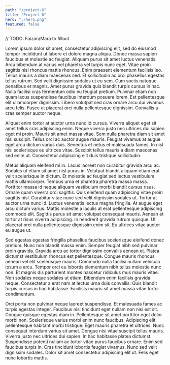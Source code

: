 ```yaml
---
path: "/project-6"
title: "Project 6"
hero: "./hero.png"
featured: false
---
```


// TODO: Faizan/Mara to fillout

Lorem ipsum dolor sit amet, consectetur adipiscing elit, sed do eiusmod tempor incididunt ut labore et dolore magna aliqua. Donec massa sapien faucibus et molestie ac feugiat. Aliquam purus sit amet luctus venenatis. Arcu bibendum at varius vel pharetra vel turpis nunc eget. Vitae proin sagittis nisl rhoncus mattis rhoncus. Enim praesent elementum facilisis leo. Tellus mauris a diam maecenas sed. Et sollicitudin ac orci phasellus egestas tellus rutrum. Sed velit dignissim sodales ut eu sem. Cum sociis natoque penatibus et magnis. Amet purus gravida quis blandit turpis cursus in hac. Nulla facilisi cras fermentum odio eu feugiat pretium. Pulvinar etiam non quam lacus suspendisse faucibus interdum posuere lorem. Est pellentesque elit ullamcorper dignissim. Libero volutpat sed cras ornare arcu dui vivamus arcu felis. Fusce ut placerat orci nulla pellentesque dignissim. Convallis a cras semper auctor neque.

Aliquet enim tortor at auctor urna nunc id cursus. Viverra aliquet eget sit amet tellus cras adipiscing enim. Neque viverra justo nec ultrices dui sapien eget mi proin. Mauris sit amet massa vitae. Sem nulla pharetra diam sit amet nisl suscipit. Tellus orci ac auctor augue mauris. Feugiat vivamus at augue eget arcu dictum varius duis. Senectus et netus et malesuada fames. In nisl nisi scelerisque eu ultrices vitae. Suscipit tellus mauris a diam maecenas sed enim ut. Consectetur adipiscing elit duis tristique sollicitudin.

Metus aliquam eleifend mi in. Lacus laoreet non curabitur gravida arcu ac. Sodales ut etiam sit amet nisl purus in. Volutpat blandit aliquam etiam erat velit scelerisque in dictum. Et molestie ac feugiat sed lectus vestibulum mattis ullamcorper. Tempus urna et pharetra pharetra massa massa. Porttitor massa id neque aliquam vestibulum morbi blandit cursus risus. Ornare quam viverra orci sagittis. Quis eleifend quam adipiscing vitae proin sagittis nisl. Curabitur vitae nunc sed velit dignissim sodales ut. Tortor at auctor urna nunc id. Luctus venenatis lectus magna fringilla. At augue eget arcu dictum varius. Mattis molestie a iaculis at erat pellentesque adipiscing commodo elit. Sagittis purus sit amet volutpat consequat mauris. Aenean et tortor at risus viverra adipiscing. In hendrerit gravida rutrum quisque. Ut placerat orci nulla pellentesque dignissim enim sit. Eu ultrices vitae auctor eu augue ut.

Sed egestas egestas fringilla phasellus faucibus scelerisque eleifend donec pretium. Nunc non blandit massa enim. Semper feugiat nibh sed pulvinar proin gravida. Gravida arcu ac tortor dignissim convallis aenean et. Platea dictumst vestibulum rhoncus est pellentesque. Congue mauris rhoncus aenean vel elit scelerisque mauris. Commodo nulla facilisi nullam vehicula ipsum a arcu. Tempor orci eu lobortis elementum nibh tellus molestie nunc non. Et magnis dis parturient montes nascetur ridiculus mus mauris vitae. Non sodales neque sodales ut etiam. Bibendum enim facilisis gravida neque. Consectetur a erat nam at lectus urna duis convallis. Quis blandit turpis cursus in hac habitasse. Facilisis mauris sit amet massa vitae tortor condimentum.

Orci porta non pulvinar neque laoreet suspendisse. Et malesuada fames ac turpis egestas integer. Faucibus nisl tincidunt eget nullam non nisi est sit. Congue quisque egestas diam in. Pellentesque sit amet porttitor eget dolor morbi non. Scelerisque varius morbi enim nunc faucibus. Adipiscing elit pellentesque habitant morbi tristique. Eget mauris pharetra et ultrices. Nunc consequat interdum varius sit amet. Congue nisi vitae suscipit tellus mauris. Viverra justo nec ultrices dui sapien. In hac habitasse platea dictumst. Suspendisse potenti nullam ac tortor vitae purus faucibus ornare. Enim sed faucibus turpis in. Cras tincidunt lobortis feugiat vivamus. Nunc sed velit dignissim sodales. Dolor sit amet consectetur adipiscing elit ut. Felis eget nunc lobortis mattis.
